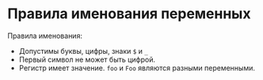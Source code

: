 # Правила именования переменных

Правила именования:

* Допустимы буквы, цифры, знаки `$` и `_`
* Первый символ не может быть цифрой.
* Регистр имеет значение. `foo` и `Foo` являются разными переменными.